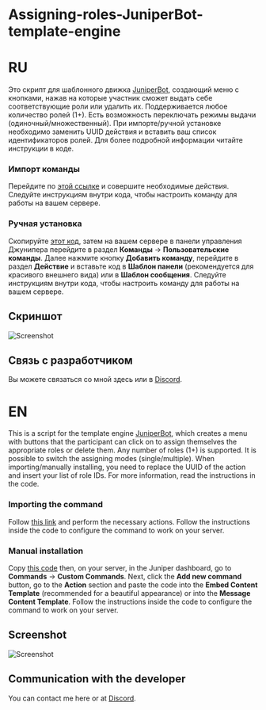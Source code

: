 # Assigning-roles-JuniperBot-template-engine
# RU
Это скрипт для шаблонного движка [JuniperBot](https://juniper.bot), создающий меню с кнопками, нажав на которые участник сможет выдать себе соответствующие роли или удалить их. Поддерживается любое количество ролей (1+). Есть возможность переключать режимы выдачи (одиночный/множественный). При импорте/ручной установке необходимо заменить UUID действия и вставить ваш список идентификаторов ролей. Для более подробной информации читайте инструкции в коде.
### Импорт команды
Перейдите по [этой ссылке](https://juniper.bot/command/622b2143-f549-42e0-8f60-162c262dafb8) и совершите необходимые действия. Следуйте инструкциям внутри кода, чтобы настроить команду для работы на вашем сервере.
### Ручная установка
Скопируйте [этот код](https://github.com/darthcofferus/Assigning-roles-JuniperBot-template-engine/blob/main/src/RU.md), затем на вашем сервере в панели управления Джунипера перейдите в раздел **Команды** -> **Пользовательские команды**. Далее нажмите кнопку **Добавить команду**, перейдите в раздел **Действие** и вставьте код в **Шаблон панели** (рекомендуется для красивого внешнего вида) или в **Шаблон сообщения**. Следуйте инструкциям внутри кода, чтобы настроить команду для работы на вашем сервере.
## Скриншот
![Screenshot](https://github.com/user-attachments/assets/4dc93ba0-c16c-42ae-a1ad-a7fbd7b2c7ee)
## Связь с разработчиком
Вы можете связаться со мной здесь или в [Discord](https://discordapp.com/users/1084108709761908817).
# EN
This is a script for the template engine [JuniperBot](https://juniper.bot ), which creates a menu with buttons that the participant can click on to assign themselves the appropriate roles or delete them. Any number of roles (1+) is supported. It is possible to switch the assigning modes (single/multiple). When importing/manually installing, you need to replace the UUID of the action and insert your list of role IDs. For more information, read the instructions in the code.
### Importing the command
Follow [this link](https://juniper.bot/command/845c76d3-d592-4eb8-a6a5-386e0205904f ) and perform the necessary actions. Follow the instructions inside the code to configure the command to work on your server.
### Manual installation
Copy [this code](https://github.com/darthcofferus/Assigning-roles-JuniperBot-template-engine/blob/main/src/EN.md) then, on your server, in the Juniper dashboard, go to **Commands** -> **Custom Commands**. Next, click the **Add new command** button, go to the **Action** section and paste the code into the **Embed Content Template** (recommended for a beautiful appearance) or into the **Message Content Template**. Follow the instructions inside the code to configure the command to work on your server.
## Screenshot
![Screenshot](https://github.com/user-attachments/assets/9eef283a-2bc1-47c6-95c3-c15b7e58f78a)
## Communication with the developer
You can contact me here or at [Discord](https://discordapp.com/users/1084108709761908817 ).

